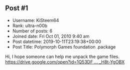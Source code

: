 ## Post #1
- Username: KiSteem64
- Rank: ultra-n00b
- Number of posts: 6
- Joined date: Fri Oct 01, 2010 9:40 am
- Post datetime: 2019-10-11T23:19:38+00:00
- Post Title: Polymorph Games foundation .package

Hi, I hope someone can help me unpack the game files.
[https://drive.google.com/open?id=1Q53DF ... _H8t-YgOBX](https://drive.google.com/open?id=1Q53DF7LCq4lmI8d81EP7XP_H8t-YgOBX)
